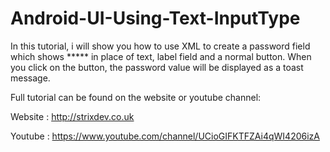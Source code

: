 # Android-UI-Using-Text-InputType

In this tutorial, i will show you how to use XML to create a password field which shows ***** in place of text, label field and a normal button. When you click on the button, the password value will be displayed as a toast message.

Full tutorial can be found on the website or youtube channel:

Website : http://strixdev.co.uk

Youtube : https://www.youtube.com/channel/UCioGIFKTFZAi4qWI4206izA
